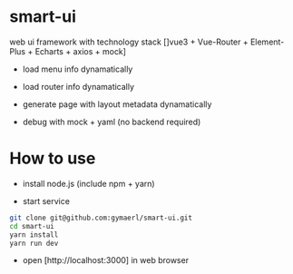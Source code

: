 # smart-ui

web ui framework with technology stack []vue3 + Vue-Router + Element-Plus + Echarts + axios + mock]

* load menu info dynamatically

* load router info dynamatically

* generate page with layout metadata dynamatically

* debug with mock + yaml (no backend required)

# How to use

* install node.js (include npm + yarn)

* start service

```bash
git clone git@github.com:gymaerl/smart-ui.git
cd smart-ui
yarn install
yarn run dev

```

* open [http://localhost:3000] in web browser
